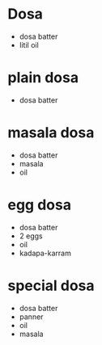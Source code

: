 # Dosa 

* dosa batter
* litil oil

# plain dosa

* dosa batter

# masala dosa

* dosa batter 
* masala
* oil


# egg dosa

* dosa batter
* 2 eggs 
* oil
* kadapa-karram

# special dosa
* dosa batter
* panner 
* oil
* masala

